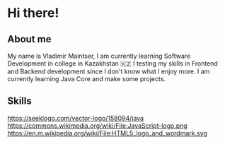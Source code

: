 # Hi there! 

## About me

My name is Vladimir Maintser, I am currently learning Software Development in college in Kazakhstan 🇰🇿
I testing my skills in Frontend and Backend development since I don't know what I enjoy more. I am currently learning Java Core and make some projects.

## Skills

https://seeklogo.com/vector-logo/158094/java https://commons.wikimedia.org/wiki/File:JavaScript-logo.png https://en.m.wikipedia.org/wiki/File:HTML5_logo_and_wordmark.svg
<!---
vladimir-maintser84/vladimir-maintser84 is a ✨ special ✨ repository because its `README.md` (this file) appears on your GitHub profile.
You can click the Preview link to take a look at your changes.
--->
